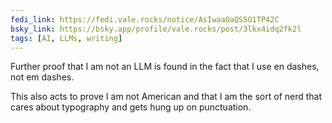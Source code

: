 ```yaml
---
fedi_link: https://fedi.vale.rocks/notice/AsIwaaOaQS5O1TP42C
bsky_link: https://bsky.app/profile/vale.rocks/post/3lkx4idq2fk2l
tags: [AI, LLMs, writing]
---
```


Further proof that I am not an LLM is found in the fact that I use en dashes, not em dashes.

This also acts to prove I am not American and that I am the sort of nerd that cares about typography and gets hung up on punctuation.
